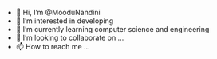 - 👋 Hi, I’m @MooduNandini
- 👀 I’m interested in developing
- 🌱 I’m currently learning computer science and engineering
- 💞️ I’m looking to collaborate on ...
- 📫 How to reach me ...

<!---
MooduNandini/MooduNandini is a ✨ special ✨ repository because its `README.md` (this file) appears on your GitHub profile.
You can click the Preview link to take a look at your changes.
--->
